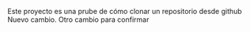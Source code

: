Este proyecto es una prube de cómo clonar un repositorio desde github
Nuevo cambio.
Otro cambio para confirmar